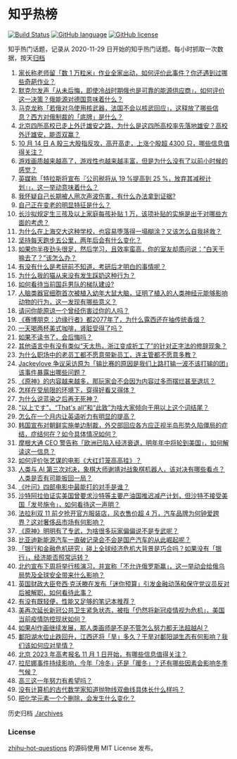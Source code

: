 # 知乎热榜
[![Build Status](https://github.com/ToWeLong/zhihu-hot-questions/workflows/CI/badge.svg)](https://github.com/ToWeLong/zhihu-hot-questions/actions)
[![GitHub language](https://img.shields.io/badge/language-golang-orange.svg)](https://golang.org/)
[![GitHub license](https://img.shields.io/github/license/ToWeLong/zhihu-hot-questions)](https://github.com/ToWeLong/zhihu-hot-questions/blob/main/LICENSE)

知乎热门话题，记录从 2020-11-29 日开始的知乎热门话题。每小时抓取一次数据，按天[归档](./archives)

<!-- BEGIN -->

1. [家长称老师留「数 1 万粒米」作业全家出动，如何评价此事件？你还遇到过哪些奇葩作业？](https://www.zhihu.com/question/559321854)
1. [默克尔发声「从未后悔，即使冷战时期俄也是可靠的能源供应商」，如何评价这一决策？俄能源对德国意味着什么？](https://www.zhihu.com/question/559426521)
1. [马克龙称「若俄对乌使用核武器，法国不会以核武回应」，这释放了哪些信息？西方对俄制裁的「底牌」是什么？](https://www.zhihu.com/question/559449170)
1. [北京四所高校已走上外迁雄安之路，为什么是这四所高校率先落地雄安？高校外迁雄安，能否双赢？](https://www.zhihu.com/question/558866817)
1. [10 月 14 日 A 股三大股指反攻，高开高走，上涨个股超 4300 只，哪些信息值得关注？](https://www.zhihu.com/question/559364797)
1. [游戏画质越来越高了，游戏性也越来越丰富，但是为什么没有了以前小时候的感觉？](https://www.zhihu.com/question/487932948)
1. [英媒称「特拉斯将宣布『公司税将从 19 %提高到 25 %，放弃其减税计划』」，这一举动意味着什么？](https://www.zhihu.com/question/559466013)
1. [我怀疑自己长期被人用次声波伤害，有什么办法拿到证据?](https://www.zhihu.com/question/415432285)
1. [自己正在变老的明显特征是什么？](https://www.zhihu.com/question/557665060)
1. [长沙拟规定生三孩及以上家庭每孩补贴 1 万，该项补贴的实施是出于对哪些方面的考虑？](https://www.zhihu.com/question/547345908)
1. [为什么在上海交大这种学校，也容易堕落得一塌糊涂？又该怎么自我拯救？](https://www.zhihu.com/question/303130196)
1. [坚持每天跑步五公里，两年后会有什么变化？](https://www.zhihu.com/question/418315082)
1. [如果你半夜劲头很足，然后学习，且效率蛮高，你的室友却质问说：“白天干嘛去了？”该怎么办？](https://www.zhihu.com/question/559130671)
1. [有没有什么是考研前不知道，考研后才明白的事情呢？](https://www.zhihu.com/question/551907944)
1. [为什么我的猫从来没有发生踩奶这种行为？](https://www.zhihu.com/question/473172300)
1. [如何看待当前国乒男队的梯队建设?](https://www.zhihu.com/question/549986957)
1. [人脑类器官细胞首次被植入幼年大鼠大脑，证明了植入的人类神经元能够影响动物的行为，这一发现有哪些意义？](https://www.zhihu.com/question/559251344)
1. [请问你能原谅一个曾经伤害过你的人吗？](https://www.zhihu.com/question/559489102)
1. [《赛博朋克：边缘行者》都2077年了，为什么露西还在抽传统香烟？](https://www.zhihu.com/question/558027426)
1. [一天喝两杯美式咖啡，肾脏受得了吗？](https://www.zhihu.com/question/448884034)
1. [如果不读书了，会后悔吗？](https://www.zhihu.com/question/559139397)
1. [其他语言中有没有类似“天太热，浙江变成折工了”的针对正字法的修辞现象？](https://www.zhihu.com/question/548922688)
1. [为什么职场中的老员工都不愿意带新员工，连主管都不愿意多教？](https://www.zhihu.com/question/502392548)
1. [Jackeylove 争议采访原为「输比赛的原因是我们上路打输一波不该打输的团」该事件暴露出哪些问题？](https://www.zhihu.com/question/559277153)
1. [《原神》的内容越来越多，那玩家会不会因为内容过多而摆烂甚至退坑？](https://www.zhihu.com/question/559227328)
1. [怎样在受局限的环境下，穿得好看又得体？](https://www.zhihu.com/question/554656312)
1. [为什么说蓝染之后再无死神？](https://www.zhihu.com/question/266859196)
1. ["以上です”、“That's all”和“此致”为啥大家倾向于用以上这个词结尾？](https://www.zhihu.com/question/559040078)
1. [怎么在一个月内让英语听力有明显的提高？](https://www.zhihu.com/question/24706380)
1. [韩国宣布对朝鲜实施单边制裁，外交部回应各方应正视半岛形势久陷僵局的症结，症结何在？如今具体情况如何？](https://www.zhihu.com/question/559410943)
1. [摩根大通 CEO 警告称「欧洲已陷入经济衰退，明年年中将轮到美国」，如何解读这一信息？](https://www.zhihu.com/question/558612871)
1. [如何评价张艺谋的电影《大红灯笼高高挂》？](https://www.zhihu.com/question/27842051)
1. [人类与 AI 第三次对决，象棋大师谢靖对战象棋机器人，该对决有哪些看点？人类是否有可能扳回一局？](https://www.zhihu.com/question/559350992)
1. [《叶问》四部电影中最能打的对手是谁？](https://www.zhihu.com/question/362126132)
1. [沙特阿拉伯证实美国曾要求沙特等主要产油国推迟减产计划，但沙特不接受美国「发号施令」，如何看待这一声明？](https://www.zhihu.com/question/559342649)
1. [法拉利双 11 前夕抢开官方服装店，风衣售价超 4 万，汽车品牌为何钟爱跨界？这对奢侈品市场有何影响？](https://www.zhihu.com/question/559325018)
1. [《原神》明明有了专武，为啥很多玩家偏偏说不是专武呢？](https://www.zhihu.com/question/452177566)
1. [比亚迪新能源汽车一直破记录会不会是国产汽车的从此崛起呢？](https://www.zhihu.com/question/558140178)
1. [「银行和金融危机研究」碰上全球经济危机大背景是巧合吗？如果没有「银行」，经济能否照常运转？](https://www.zhihu.com/question/558879319)
1. [北约宣布下周将举行核演习，并宣称「不允许俄罗斯赢」，这一举动会给俄乌局势及全球安全带来什么影响？](https://www.zhihu.com/question/559278250)
1. [英国财政大臣夸西·克沃滕在发布「迷你预算」引发金融动荡和保守党议员反对后被解职，如何看待此事？](https://www.zhihu.com/question/559476838)
1. [有没有既轻便，性能又足够的笔记本推荐？](https://www.zhihu.com/question/552955390)
1. [美再次延长新冠公共卫生紧急状态，被指「仍然将新冠疫情视为危机」，美国当前疫情防控现状如何？](https://www.zhihu.com/question/559327966)
1. [如果AI作画继续发展，那人类画师是不是不管怎么努力都无法超越AI？](https://www.zhihu.com/question/559368359)
1. [鄱阳湖水位止跌回升，江西还将「旱」多久？干旱对鄱阳湖生态有何影响？我们该如何应对旱情？](https://www.zhihu.com/question/559235747)
1. [北京 2023 年高考报名 11 月 1 日开始，有哪些信息值得关注？](https://www.zhihu.com/question/559337519)
1. [拉尼娜事件持续影响，今年「冷冬」还是「暖冬」？还有哪些因素会影响冬季气候？](https://www.zhihu.com/question/559446952)
1. [高三这一年努力有希望吗？](https://www.zhihu.com/question/556133367)
1. [没有计算机的古代数学家知道抛物线双曲线具体长什么样吗？](https://www.zhihu.com/question/555533045)
1. [把化学元素一个个删除，会发生什么变化？](https://www.zhihu.com/question/378467213)

<!-- END -->

历史归档 [./archives](./archives)


### License
[zhihu-hot-questions](https://github.com/towelong/zhihu-hot-questions) 的源码使用 MIT License 发布。